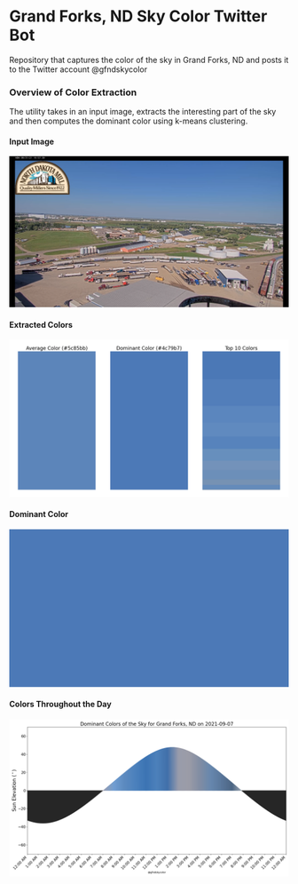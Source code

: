 # Grand Forks, ND Sky Color Twitter Bot
Repository that captures the color of the sky in Grand Forks, ND and posts it to the Twitter account @gfndskycolor

### Overview of Color Extraction
The utility takes in an input image, extracts the interesting part of the sky and then computes the dominant color using k-means clustering.

#### Input Image
![Webcam Image](/example/example.png)

#### Extracted Colors
![Extracted Colors](/example/overall.png)

#### Dominant Color
![Dominant Color](/example/dominant.png)

#### Colors Throughout the Day
![Colors Throughout the Day](/example/day_colors.png)

